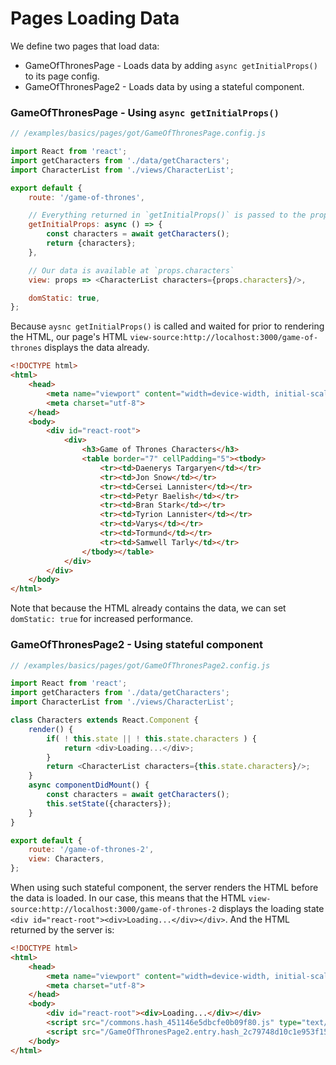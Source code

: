 <!---






    WARNING, READ THIS.
    This is a computed file. Do not edit.
    Edit `/examples/basics/pages/got/readme.template.md` instead.












    WARNING, READ THIS.
    This is a computed file. Do not edit.
    Edit `/examples/basics/pages/got/readme.template.md` instead.












    WARNING, READ THIS.
    This is a computed file. Do not edit.
    Edit `/examples/basics/pages/got/readme.template.md` instead.












    WARNING, READ THIS.
    This is a computed file. Do not edit.
    Edit `/examples/basics/pages/got/readme.template.md` instead.












    WARNING, READ THIS.
    This is a computed file. Do not edit.
    Edit `/examples/basics/pages/got/readme.template.md` instead.






-->
# Pages Loading Data

We define two pages that load data:
 - GameOfThronesPage - Loads data by adding `async getInitialProps()` to its page config.
 - GameOfThronesPage2 - Loads data by using a stateful component.




### GameOfThronesPage - Using `async getInitialProps()`

~~~js
// /examples/basics/pages/got/GameOfThronesPage.config.js

import React from 'react';
import getCharacters from './data/getCharacters';
import CharacterList from './views/CharacterList';

export default {
    route: '/game-of-thrones',

    // Everything returned in `getInitialProps()` is passed to the props of the view
    getInitialProps: async () => {
        const characters = await getCharacters();
        return {characters};
    },

    // Our data is available at `props.characters`
    view: props => <CharacterList characters={props.characters}/>,

    domStatic: true,
};
~~~

Because `aysnc getInitialProps()` is called and waited for prior to rendering the HTML, our page's HTML `view-source:http://localhost:3000/game-of-thrones` displays the data already.

~~~html
<!DOCTYPE html>
<html>
    <head>
        <meta name="viewport" content="width=device-width, initial-scale=1, maximum-scale=1">
        <meta charset="utf-8">
    </head>
    <body>
        <div id="react-root">
            <div>
                <h3>Game of Thrones Characters</h3>
                <table border="7" cellPadding="5"><tbody>
                    <tr><td>Daenerys Targaryen</td></tr>
                    <tr><td>Jon Snow</td></tr>
                    <tr><td>Cersei Lannister</td></tr>
                    <tr><td>Petyr Baelish</td></tr>
                    <tr><td>Bran Stark</td></tr>
                    <tr><td>Tyrion Lannister</td></tr>
                    <tr><td>Varys</td></tr>
                    <tr><td>Tormund</td></tr>
                    <tr><td>Samwell Tarly</td></tr>
                </tbody></table>
            </div>
        </div>
    </body>
</html>
~~~

Note that because the HTML already contains the data, we can set `domStatic: true` for increased performance.




### GameOfThronesPage2 - Using stateful component

~~~js
// /examples/basics/pages/got/GameOfThronesPage2.config.js

import React from 'react';
import getCharacters from './data/getCharacters';
import CharacterList from './views/CharacterList';

class Characters extends React.Component {
    render() {
        if( ! this.state || ! this.state.characters ) {
            return <div>Loading...</div>;
        }
        return <CharacterList characters={this.state.characters}/>;
    }
    async componentDidMount() {
        const characters = await getCharacters();
        this.setState({characters});
    }
}

export default {
    route: '/game-of-thrones-2',
    view: Characters,
};
~~~

When using such stateful component,
the server renders the HTML before the data is loaded.
In our case,
 this means that the HTML `view-source:http://localhost:3000/game-of-thrones-2`
displays the loading state `<div id="react-root"><div>Loading...</div></div>`.
And the HTML returned by the server is:

~~~html
<!DOCTYPE html>
<html>
    <head>
        <meta name="viewport" content="width=device-width, initial-scale=1, maximum-scale=1">
        <meta charset="utf-8">
    </head>
    <body>
        <div id="react-root"><div>Loading...</div></div>
        <script src="/commons.hash_451146e5dbcfe0b09f80.js" type="text/javascript"></script>
        <script src="/GameOfThronesPage2.entry.hash_2c79748d10c1e953f159.js" type="text/javascript"></script>
    </body>
</html>
~~~



<!---






    WARNING, READ THIS.
    This is a computed file. Do not edit.
    Edit `/examples/basics/pages/got/readme.template.md` instead.












    WARNING, READ THIS.
    This is a computed file. Do not edit.
    Edit `/examples/basics/pages/got/readme.template.md` instead.












    WARNING, READ THIS.
    This is a computed file. Do not edit.
    Edit `/examples/basics/pages/got/readme.template.md` instead.












    WARNING, READ THIS.
    This is a computed file. Do not edit.
    Edit `/examples/basics/pages/got/readme.template.md` instead.












    WARNING, READ THIS.
    This is a computed file. Do not edit.
    Edit `/examples/basics/pages/got/readme.template.md` instead.






-->
